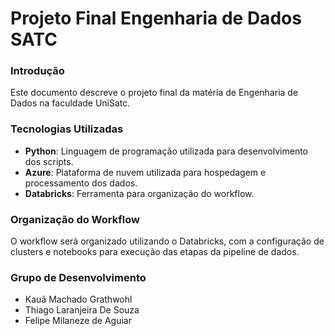# Projeto Final Engenharia de Dados SATC

### Introdução

Este documento descreve o projeto final da matéria de Engenharia de Dados na faculdade UniSatc.

### Tecnologias Utilizadas

- **Python**: Linguagem de programação utilizada para desenvolvimento dos scripts.
- **Azure**: Plataforma de nuvem utilizada para hospedagem e processamento dos dados.
- **Databricks**: Ferramenta para organização do workflow.

### Organização do Workflow

O workflow será organizado utilizando o Databricks, com a configuração de clusters e notebooks para execução das etapas da pipeline de dados.

### Grupo de Desenvolvimento

- Kauã Machado Grathwohl
- Thiago Laranjeira De Souza
- Felipe Milaneze de Aguiar